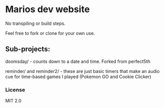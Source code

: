 # Marios dev website

No transpiling or build steps.

Feel free to fork or clone for your own use.

## Sub-projects:

doomsday/ - counts down to a date and time. Forked from perfect5th

reminder/ and reminder2/ - these are just basic timers that make an audio cue for time-based games I played (Pokemon GO and Cookie Clicker)

### License

MIT 2.0
